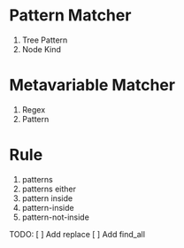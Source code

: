 # Pattern Matcher
1. Tree Pattern
1. Node Kind

# Metavariable Matcher
1. Regex
2. Pattern

# Rule
1. patterns
2. patterns either
3. pattern inside
4. pattern-inside
5. pattern-not-inside


TODO:
[ ] Add replace
[ ] Add find_all
